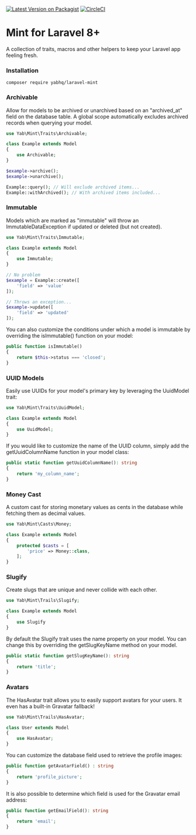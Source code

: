 [![Latest Version on Packagist](https://img.shields.io/packagist/v/yabhq/laravel-mint.svg?style=flat-square)](https://packagist.org/packages/yabhq/laravel-mint)
[![CircleCI](https://img.shields.io/circleci/project/github/yabhq/laravel-mint/master.svg)](https://circleci.com/gh/yabhq/laravel-mint)

# Mint for Laravel 8+

A collection of traits, macros and other helpers to keep your Laravel app feeling fresh.

### Installation

```
composer require yabhq/laravel-mint
```

### Archivable

Allow for models to be archived or unarchived based on an "archived_at" field on the database table. A global scope automatically excludes archived records when querying your model.

```php
use Yab\Mint\Traits\Archivable;

class Example extends Model
{
    use Archivable;
}
```

```php
$example->archive();
$example->unarchive();

Example::query(); // Will exclude archived items...
Example::withArchived(); // With archived items included...
```

### Immutable

Models which are marked as "immutable" will throw an ImmutableDataException if updated or deleted (but not created).

```php
use Yab\Mint\Traits\Immutable;

class Example extends Model
{
    use Immutable;
}
```

```php
// No problem
$example = Example::create([
    'field' => 'value'
]);

// Throws an exception...
$example->update([
    'field' => 'updated'
]);
```

You can also customize the conditions under which a model is immutable by overriding the isImmutable() function on your model:

```php
public function isImmutable()
{
    return $this->status === 'closed';
}
```

### UUID Models

Easily use UUIDs for your model's primary key by leveraging the UuidModel trait:

```php
use Yab\Mint\Traits\UuidModel;

class Example extends Model
{
    use UuidModel;
}
```

If you would like to customize the name of the UUID column, simply add the getUuidColumnName function in your model class:

```php
public static function getUuidColumnName(): string
{
    return 'my_column_name';
}
```

### Money Cast

A custom cast for storing monetary values as cents in the database while fetching them as decimal values.

```php
use Yab\Mint\Casts\Money;

class Example extends Model
{
    protected $casts = [
        'price' => Money::class,
    ];
}
```

### Slugify

Create slugs that are unique and never collide with each other.

```php
use Yab\Mint\Trails\Slugify;

class Example extends Model
{
    use Slugify
}
```

By default the Slugify trait uses the name property on your model. You can change this
by overriding the getSlugKeyName method on your model.

```php
public static function getSlugKeyName(): string
{
    return 'title';
}
```

### Avatars

The HasAvatar trait allows you to easily support avatars for your users. It even has a built-in Gravatar fallback!

```php
use Yab\Mint\Trails\HasAvatar;

class User extends Model
{
    use HasAvatar;
}
```

You can customize the database field used to retrieve the profile images:

```php
public function getAvatarField() : string
{
    return 'profile_picture';
}
```

It is also possible to determine which field is used for the Gravatar email address:

```php
public function getEmailField(): string
{
    return 'email';
}
```
